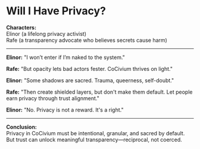 # Will I Have Privacy?

**Characters:**  
Elinor (a lifelong privacy activist)  
Rafe (a transparency advocate who believes secrets cause harm)

---

**Elinor:** "I won’t enter if I’m naked to the system."

**Rafe:** "But opacity lets bad actors fester. CoCivium thrives on light."

**Elinor:** "Some shadows are sacred. Trauma, queerness, self-doubt."

**Rafe:** "Then create shielded layers, but don't make them default. Let people earn privacy through trust alignment."

**Elinor:** "No. Privacy is not a reward. It's a right."

---

**Conclusion:**  
Privacy in CoCivium must be intentional, granular, and sacred by default. But trust can unlock meaningful transparency—reciprocal, not coerced.

